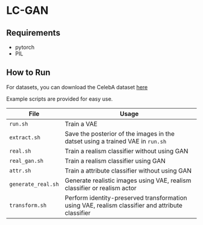 # LC-GAN

## Requirements

* pytorch
* PIL

## How to Run

For datasets, you can download the CelebA dataset [here](https://mmlab.ie.cuhk.edu.hk/projects/CelebA.html)

Example scripts are provided for easy use.

|File|Usage|
|-|-|
|```run.sh```|Train a VAE|
|```extract.sh```|Save the posterior of the images in the datset using a trained VAE in ```run.sh```|
|```real.sh```|Train a realism classifier without using GAN|
|```real_gan.sh```|Train a realism classifier using GAN|
|```attr.sh```|Train a attribute classifier without using GAN|
|```generate_real.sh```|Generate realistic images using VAE, realism classifier or realism actor|
|```transform.sh```|Perform identity-preserved transformation using VAE, realism classifier and attribute classifier|
